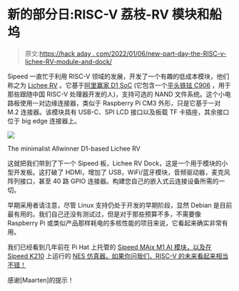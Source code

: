 # 新的部分日:RISC-V 荔枝-RV 模块和船坞

> 原文:[https://hack aday . com/2022/01/06/new-part-day-the-RISC-v-lichee-RV-module-and-dock/](https://hackaday.com/2022/01/06/new-part-day-the-risc-v-lichee-rv-module-and-dock/)

Sipeed 一直忙于利用 RISC-V 领域的发展，开发了一个有趣的低成本模块，他们称之为 [Lichee RV](https://wiki.sipeed.com/hardware/zh/lichee/RV/RV.html) 。它基于[阿里赢家 D1 SoC](https://dl.linux-sunxi.org/D1/D1_Datasheet_V0.1_Draft_Version.pdf) (它包含一个[平头铁铉 C906](https://occ.t-head.cn/vendor/cpu/index?id=3817197695983423488) ，用于那些跟随中国 RISC-V 处理器开发的人)，支持可选的 NAND 文件系统。这个小电路板使用一对边缘连接器，类似于 Raspberry Pi CM3 外形，只是它基于一对 M.2 连接器。该模块具有 USB-C、SPI LCD 接口以及板载 TF 卡插座，其余接口位于 big edge 连接器上。

![](../Images/17074ba22c3e5c4607778f07762473a7.png)

The minimalist Allwinner D1-based Lichee RV

这就把我们带到了下一个 Sipeed 板，Lichee RV Dock，这是一个用于模块的小型开发板。这打破了 HDMI，增加了 USB，WiFi/蓝牙模块，音频驱动器，麦克风阵列接口，甚至 40 路 GPIO 连接器。构建您自己的嵌入式云连接设备所需的一切。

早期采用者请注意，尽管 Linux 支持仍处于开发的早期阶段，显然 Debian 是目前最有用的。我们自己还没有测试过，但是对于那些预算不多，不需要像 Raspberry Pi 或类似产品那样耗电的多核性能的项目来说，它看起来确实非常有用。

我们已经看到几年前在 Pi Hat 上托管的 [Sipeed MAix M1 AI 模块，以及在 Sipeed K210](https://hackaday.com/2019/05/24/new-part-day-a-64-bit-risc-v-cpu-in-raspberry-pi-hat-form/) 上运行的 [NES 仿真器。如果你问我们，RISC-V 的未来看起来相当不错！](https://hackaday.com/2019/03/14/nes-on-risc-v/)

感谢[Maarten]的提示！